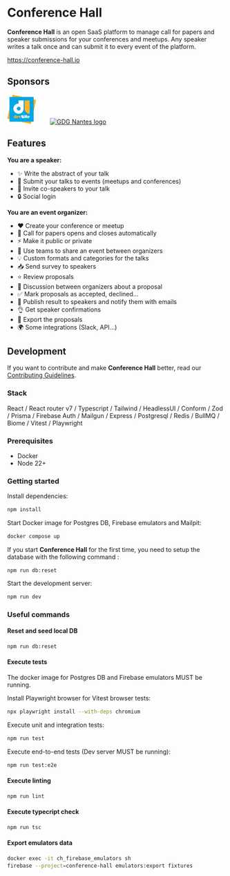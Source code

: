 # Conference Hall

**Conference Hall** is an open SaaS platform to manage call for papers and speaker submissions for your conferences and meetups. Any speaker writes a talk once and can submit it to every event of the platform.

https://conference-hall.io

## Sponsors

[<img  src="./docs/sponsors/devlille.svg" alt="DevLille logo" height="68"/>](https://devlille.fr)&nbsp;&nbsp;&nbsp;&nbsp;&nbsp;&nbsp;&nbsp;&nbsp;[<img src="./docs/sponsors/gdgnantes.png" alt="GDG Nantes logo" height="68"/>](https://gdgnantes.com)

## Features

**You are a speaker:**

- ✨ Write the abstract of your talk
- 🚀 Submit your talks to events (meetups and conferences)
- 🤝 Invite co-speakers to your talk
- 🔒 Social login

**You are an event organizer:**

- ❤️ Create your conference or meetup
- 📣 Call for papers opens and closes automatically
- ⚡️ Make it public or private
- 👥 Use teams to share an event between organizers
- 💡 Custom formats and categories for the talks
- 📥 Send survey to speakers
- ⭐️ Review proposals
- 💬 Discussion between organizers about a proposal
- ✅ Mark proposals as accepted, declined...
- 💌 Publish result to speakers and notify them with emails
- 👌 Get speaker confirmations
- 📃 Export the proposals
- 🌍 Some integrations (Slack, API...)

## Development

If you want to contribute and make **Conference Hall** better, read our [Contributing Guidelines](./docs/contributing.md).

### Stack

React / React router v7 / Typescript / Tailwind / HeadlessUI / Conform / Zod / Prisma / Firebase Auth / Mailgun / Express / Postgresql / Redis / BullMQ / Biome / Vitest / Playwright

### Prerequisites

- Docker
- Node 22+

### Getting started

Install dependencies:

```sh
npm install
```

Start Docker image for Postgres DB, Firebase emulators and Mailpit:

```sh
docker compose up
```

If you start **Conference Hall** for the first time, you need to setup the database with the following command :

```shell
npm run db:reset
```

Start the development server:

```sh
npm run dev
```

### Useful commands

#### Reset and seed local DB

```sh
npm run db:reset
```

#### Execute tests

The docker image for Postgres DB and Firebase emulators MUST be running.

Install Playwright browser for Vitest browser tests:

```sh
npx playwright install --with-deps chromium
```

Execute unit and integration tests:

```sh
npm run test
```

Execute end-to-end tests (Dev server MUST be running):

```sh
npm run test:e2e
```

#### Execute linting

```sh
npm run lint
```

#### Execute typecript check

```sh
npm run tsc
```

#### Export emulators data

```sh
docker exec -it ch_firebase_emulators sh
firebase --project=conference-hall emulators:export fixtures
```
